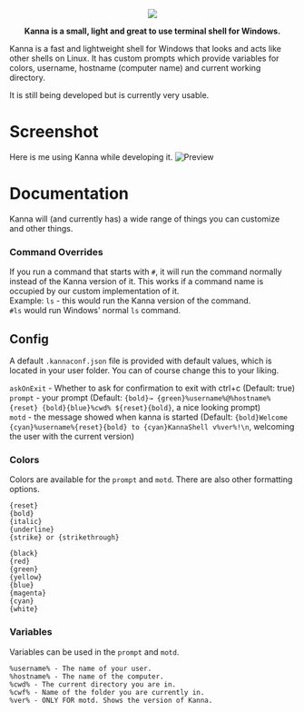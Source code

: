 <p align="center">
	<img src="https://cdn.discordapp.com/attachments/713498715658125363/716253680600350720/kannashell.png">
</p>
<strong><p align="center">Kanna is a small, light and great to use terminal shell for Windows.</p></strong>

Kanna is a fast and lightweight shell for Windows that looks and acts like other shells on Linux. It has custom prompts which provide variables for colors, username, hostname (computer name) and current working directory.

It is still being developed but is currently very usable.

# Screenshot
Here is me using Kanna while developing it.
![Preview](https://cdn.discordapp.com/attachments/713499232803225662/716259579327152148/kannashellusage.png)

# Documentation
Kanna will (and currently has) a wide range of things you can customize and other things.

### Command Overrides 
If you run a command that starts with `#`, it will run the command normally instead of the Kanna version of it. This works if a command name is occupied by our custom implementation of it.  
Example: `ls` - this would run the Kanna version of the command.  
`#ls` would run Windows' normal `ls` command.

## Config
A default `.kannaconf.json` file is provided with default values, which is located in your user folder. You can of course change this to your liking.  
  
`askOnExit` - Whether to ask for confirmation to exit with ctrl+c (Default: true)  
`prompt` - your prompt (Default: `{bold}→ {green}%username%@%hostname%{reset} {bold}{blue}%cwd% ${reset}{bold}`, a nice looking prompt)  
`motd` - the message showed when kanna is started (Default: `{bold}Welcome {cyan}%username%{reset}{bold} to {cyan}KannaShell v%ver%!\n`, welcoming the user with the current version)  

### Colors
Colors are available for the `prompt` and `motd`. There are also other formatting options.
```
{reset}
{bold}
{italic}
{underline}
{strike} or {strikethrough}

{black}
{red}
{green}
{yellow}
{blue}
{magenta}
{cyan}
{white}
```

### Variables
Variables can be used in the `prompt` and `motd`.  

```
%username% - The name of your user.
%hostname% - The name of the computer.
%cwd% - The current directory you are in.
%cwf% - Name of the folder you are currently in.
%ver% - ONLY FOR motd. Shows the version of Kanna.
```